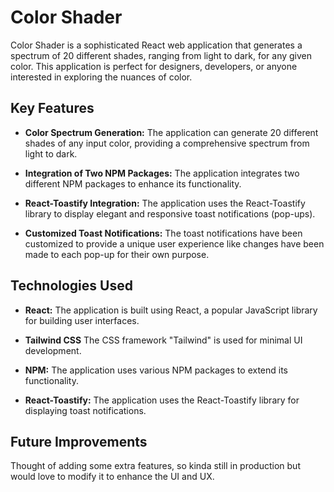 # Color Shader

Color Shader is a sophisticated React web application that generates a spectrum of 20 different shades, ranging from light to dark, for any given color. This application is perfect for designers, developers, or anyone interested in exploring the nuances of color.

## Key Features

- **Color Spectrum Generation:** The application can generate 20 different shades of any input color, providing a comprehensive spectrum from light to dark.

- **Integration of Two NPM Packages:** The application integrates two different NPM packages to enhance its functionality.

- **React-Toastify Integration:** The application uses the React-Toastify library to display elegant and responsive toast notifications (pop-ups).

- **Customized Toast Notifications:** The toast notifications have been customized to provide a unique user experience like changes have been made to each pop-up for their own purpose.

## Technologies Used

- **React:** The application is built using React, a popular JavaScript library for building user interfaces.

- **Tailwind CSS** The CSS framework "Tailwind" is used for minimal UI development.

- **NPM:** The application uses various NPM packages to extend its functionality.

- **React-Toastify:** The application uses the React-Toastify library for displaying toast notifications.

## Future Improvements

Thought of adding some extra features, so kinda still in production but would love to modify it to enhance the UI and UX.
